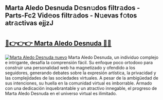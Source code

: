 ## Marta Aledo Desnuda D𝚎sn𝚞dos filtr𝚊dos - Parts-Fc2 Vid𝚎os filtr𝚊dos - N𝚞evas f𝚘tos atr𝚊ctivas ejjzJ

# <h2><a href="http://mb4bf2.tromn.icu/?c=Marta+Aledo+Desnuda">🔗👉👉👉 Marta Aledo Desnuda 🔗🔗</a></h2>

[![Marta Aledo Desnuda nuevo](https://i.imgur.com/pEAQMta.gif)](http://mb4bf2.tromn.icu/?c=Marta+Aledo+Desnuda)
Marta Aledo Desnuda, un individuo complejo e intrigante, desafía la comprensión fácil. Su enfoque poco ortodoxo para construir una personalidad web ha magnetizado y ofendido a los seguidores, generando debates sobre la expresión artística, la privacidad y las complejidades de las sociedades virtuales. A pesar de la ambigüedad de sus intenciones, su huella en la comunidad virtual es imborrable. Armado con una dedicación inquebrantable y un atractivo innegable, el progreso de Marta Aledo Desnuda en el universo virtual es ilimitado.
